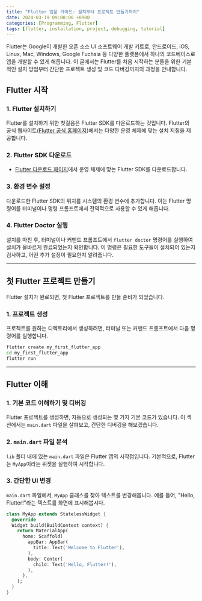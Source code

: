 ```yaml
---
title: "Flutter 입문 가이드: 설치부터 프로젝트 만들기까지"
date: 2024-03-19 09:00:00 +0900
categories: [Programming, Flutter]
tags: [flutter, installation, project, debugging, tutorial]
---
```


Flutter는 Google이 개발한 오픈 소스 UI 소프트웨어 개발 키트로, 안드로이드, iOS, Linux, Mac, Windows, Google Fuchsia 등 다양한 플랫폼에서 하나의 코드베이스로 앱을 개발할 수 있게 해줍니다. 이 글에서는 Flutter를 처음 시작하는 분들을 위한 기본적인 설치 방법부터 간단한 프로젝트 생성 및 코드 디버깅까지의 과정을 안내합니다.

## Flutter 시작

### 1. Flutter 설치하기

Flutter를 설치하기 위한 첫걸음은 Flutter SDK를 다운로드하는 것입니다. Flutter의 공식 웹사이트([Flutter 공식 홈페이지](https://flutter.dev))에서는 다양한 운영 체제에 맞는 설치 지침을 제공합니다.

### 2. Flutter SDK 다운로드

- [Flutter 다운로드 페이지](https://flutter.dev/docs/get-started/install)에서 운영 체제에 맞는 Flutter SDK를 다운로드합니다.

### 3. 환경 변수 설정

다운로드한 Flutter SDK의 위치를 시스템의 환경 변수에 추가합니다. 이는 Flutter 명령어를 터미널이나 명령 프롬프트에서 전역적으로 사용할 수 있게 해줍니다.

### 4. Flutter Doctor 실행

설치를 마친 후, 터미널이나 커맨드 프롬프트에서 `flutter doctor` 명령어를 실행하여 설치가 올바르게 완료되었는지 확인합니다. 이 명령은 필요한 도구들이 설치되어 있는지 검사하고, 어떤 추가 설정이 필요한지 알려줍니다.

***

## 첫 Flutter 프로젝트 만들기

Flutter 설치가 완료되면, 첫 Flutter 프로젝트를 만들 준비가 되었습니다.

### 1. 프로젝트 생성

프로젝트를 원하는 디렉토리에서 생성하려면, 터미널 또는 커맨드 프롬프트에서 다음 명령어를 실행합니다.

```bash
flutter create my_first_flutter_app
cd my_first_flutter_app
flutter run
```

***

## Flutter 이해

### 1. 기본 코드 이해하기 및 디버깅

Flutter 프로젝트를 생성하면, 자동으로 생성되는 몇 가지 기본 코드가 있습니다. 이 섹션에서는 `main.dart` 파일을 살펴보고, 간단한 디버깅을 해보겠습니다.

### 2. `main.dart` 파일 분석

`lib` 폴더 내에 있는 `main.dart` 파일은 Flutter 앱의 시작점입니다. 기본적으로, Flutter는 `MyApp`이라는 위젯을 실행하여 시작합니다.

### 3. 간단한 UI 변경

`main.dart` 파일에서, `MyApp` 클래스를 찾아 텍스트를 변경해봅니다. 예를 들어, "Hello, Flutter!"라는 텍스트를 화면에 표시해봅시다.

```dart
class MyApp extends StatelessWidget {
  @override
  Widget build(BuildContext context) {
    return MaterialApp(
      home: Scaffold(
        appBar: AppBar(
          title: Text('Welcome to Flutter'),
        ),
        body: Center(
          child: Text('Hello, Flutter!'),
        ),
      ),
    );
  }
}
```